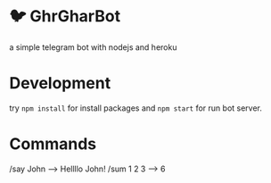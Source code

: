 # :bird: GhrGharBot
a simple telegram bot with nodejs and heroku

# Development
try `npm install` for install packages and `npm start` for run bot server.

# Commands
/say John --> Hellllo John!
/sum 1 2 3 --> 6
